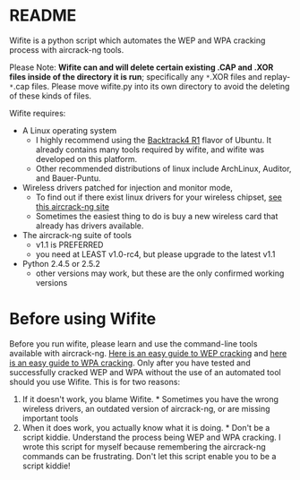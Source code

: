# README #

Wifite is a python script which automates the WEP and WPA cracking process with aircrack-ng tools.

Please Note: **Wifite can and will delete certain existing .CAP and .XOR files inside of the directory it is run**; specifically any `*`.XOR files and replay-`*`.cap files. Please move wifite.py into its own directory to avoid the deleting of these kinds of files.

Wifite requires:

  * A Linux operating system
    * I highly recommend using the [Backtrack4 R1](http://www.backtrack-linux.org/downloads/) flavor of Ubuntu. It already contains many tools required by wifite, and wifite was developed on this platform.
    * Other recommended distributions of linux include ArchLinux, Auditor, and Bauer-Puntu.
  * Wireless drivers patched for injection and monitor mode,
    * To find out if there exist linux drivers for your wireless chipset, [see this aircrack-ng site](http://www.aircrack-ng.org/doku.php?id=compatibility_drivers)
    * Sometimes the easiest thing to do is buy a new wireless card that already has drivers available.
  * The aircrack-ng suite of tools
    * v1.1 is PREFERRED
    * you need at LEAST v1.0-rc4, but please upgrade to the latest v1.1
  * Python 2.4.5 or 2.5.2
    * other versions may work, but these are the only confirmed working versions


# Before using Wifite #

Before you run wifite, please learn and use the command-line tools available with aircrack-ng. [Here is an easy guide to WEP cracking](http://www.aircrack-ng.org/doku.php?id=simple_wep_crack) and [here is an easy guide to WPA cracking](http://www.aircrack-ng.org/doku.php?id=cracking_wpa).
Only after you have tested and successfully cracked WEP and WPA without the use of an automated tool should you use Wifite.
This is for two reasons:
  1. If it doesn't work, you blame Wifite.
    * Sometimes you have the wrong wireless drivers, an outdated version of aircrack-ng, or are missing important tools
  1. When it does work, you actually know what it is doing.
    * Don't be a script kiddie.  Understand the process being WEP and WPA cracking. I wrote this script for myself because remembering the aircrack-ng commands can be frustrating. Don't let this script enable you to be a script kiddie!